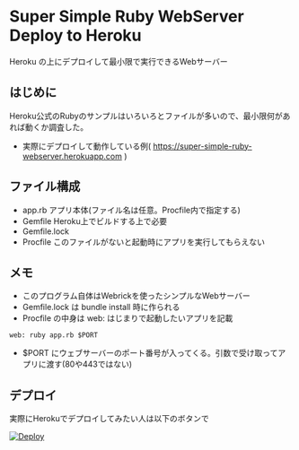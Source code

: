 # Super Simple Ruby WebServer Deploy to Heroku

Heroku の上にデプロイして最小限で実行できるWebサーバー

## はじめに

Heroku公式のRubyのサンプルはいろいろとファイルが多いので、最小限何があれば動くか調査した。

- 実際にデプロイして動作している例( https://super-simple-ruby-webserver.herokuapp.com )

## ファイル構成

- app.rb アプリ本体(ファイル名は任意。Procfile内で指定する)
- Gemfile Heroku上でビルドする上で必要
- Gemfile.lock 
- Procfile このファイルがないと起動時にアプリを実行してもらえない

## メモ

- このプログラム自体はWebrickを使ったシンプルなWebサーバー
- Gemfile.lock は bundle install 時に作られる
- Procfile の中身は web: はじまりで起動したいアプリを記載
```
web: ruby app.rb $PORT
```
- $PORT にウェブサーバーのポート番号が入ってくる。引数で受け取ってアプリに渡す(80や443ではない)

## デプロイ

実際にHerokuでデプロイしてみたい人は以下のボタンで

[![Deploy](https://www.herokucdn.com/deploy/button.svg)](https://heroku.com/deploy?template=https://github.com/GOROman/SuperSimpleRubyWebServerDeployToHeroku)
